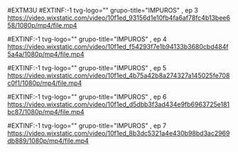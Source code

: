 #EXTM3U
#EXTINF:-1 tvg-logo="" grupo-title="IMPUROS" , ep 3 
https://video.wixstatic.com/video/10f1ed_93156d1e10fb4fa6af78fc4b13bee658/1080p/mp4/file.mp4

#EXTINF:-1 tvg-logo="" grupo-title="IMPUROS" , ep 4
https://video.wixstatic.com/video/10f1ed_f54293f7e1b94133b3680cbd484f5a4a/1080p/mp4/file.mp4

#EXTINF:-1 tvg-logo="" grupo-title="IMPUROS" , ep 5 
https://video.wixstatic.com/video/10f1ed_4b75a42b8a274327a145025fe708c0f1/1080p/mp4/file.mp4

#EXTINF:-1 tvg-logo="" grupo-title="IMPUROS" , ep 6
https://video.wixstatic.com/video/10f1ed_d5dbb3f3ad434e9fb6963725e181bc87/1080p/mp4/file.mp4

#EXTINF:-1 tvg-logo="" grupo-title="IMPUROS" , ep 7
https://video.wixstatic.com/video/10f1ed_8b3dc5321a4e430b98bd3ac2969db889/1080p/mp4/file.mp4
